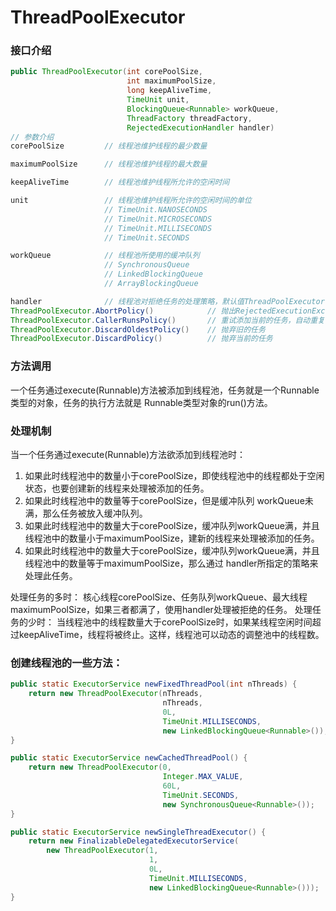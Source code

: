 ThreadPoolExecutor
===

### 接口介绍
```java
public ThreadPoolExecutor(int corePoolSize,
                          int maximumPoolSize,
                          long keepAliveTime,
                          TimeUnit unit,
                          BlockingQueue<Runnable> workQueue,
                          ThreadFactory threadFactory,
                          RejectedExecutionHandler handler)
// 参数介绍
corePoolSize         // 线程池维护线程的最少数量

maximumPoolSize      // 线程池维护线程的最大数量

keepAliveTime        // 线程池维护线程所允许的空闲时间

unit                 // 线程池维护线程所允许的空闲时间的单位
                     // TimeUnit.NANOSECONDS
                     // TimeUnit.MICROSECONDS
                     // TimeUnit.MILLISECONDS
                     // TimeUnit.SECONDS

workQueue            // 线程池所使用的缓冲队列
                     // SynchronousQueue
                     // LinkedBlockingQueue
                     // ArrayBlockingQueue

handler              // 线程池对拒绝任务的处理策略，默认值ThreadPoolExecutor.AbortPolicy()
ThreadPoolExecutor.AbortPolicy()            // 抛出RejectedExecutionException异常
ThreadPoolExecutor.CallerRunsPolicy()       // 重试添加当前的任务，自动重复调用execute()方法
ThreadPoolExecutor.DiscardOldestPolicy()    // 抛弃旧的任务
ThreadPoolExecutor.DiscardPolicy()          // 抛弃当前的任务
```

### 方法调用
一个任务通过execute(Runnable)方法被添加到线程池，任务就是一个Runnable类型的对象，任务的执行方法就是 Runnable类型对象的run()方法。

### 处理机制
当一个任务通过execute(Runnable)方法欲添加到线程池时：

1. 如果此时线程池中的数量小于corePoolSize，即使线程池中的线程都处于空闲状态，也要创建新的线程来处理被添加的任务。
2. 如果此时线程池中的数量等于corePoolSize，但是缓冲队列 workQueue未满，那么任务被放入缓冲队列。
3. 如果此时线程池中的数量大于corePoolSize，缓冲队列workQueue满，并且线程池中的数量小于maximumPoolSize，建新的线程来处理被添加的任务。
4. 如果此时线程池中的数量大于corePoolSize，缓冲队列workQueue满，并且线程池中的数量等于maximumPoolSize，那么通过 handler所指定的策略来处理此任务。

处理任务的多时：
核心线程corePoolSize、任务队列workQueue、最大线程maximumPoolSize，如果三者都满了，使用handler处理被拒绝的任务。
处理任务的少时：
当线程池中的线程数量大于corePoolSize时，如果某线程空闲时间超过keepAliveTime，线程将被终止。这样，线程池可以动态的调整池中的线程数。

### 创建线程池的一些方法：
```java
public static ExecutorService newFixedThreadPool(int nThreads) {
    return new ThreadPoolExecutor(nThreads,
                                  nThreads,
                                  0L,
                                  TimeUnit.MILLISECONDS,
                                  new LinkedBlockingQueue<Runnable>());
}

public static ExecutorService newCachedThreadPool() {
    return new ThreadPoolExecutor(0,
                                  Integer.MAX_VALUE,
                                  60L,
                                  TimeUnit.SECONDS,
                                  new SynchronousQueue<Runnable>());
}

public static ExecutorService newSingleThreadExecutor() {
    return new FinalizableDelegatedExecutorService(
        new ThreadPoolExecutor(1,
                               1,
                               0L,
                               TimeUnit.MILLISECONDS,
                               new LinkedBlockingQueue<Runnable>()));
}
```
